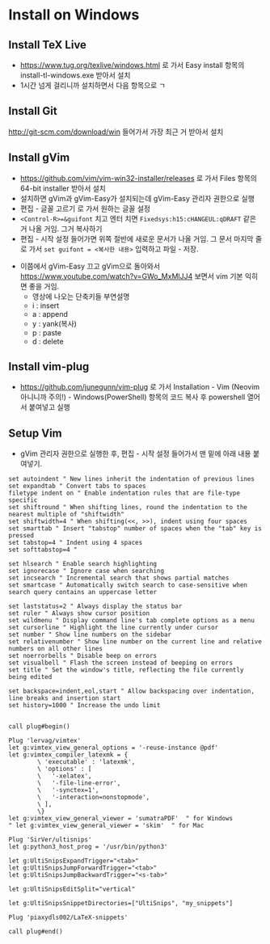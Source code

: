 Install on Windows
=========================

Install TeX Live
--------------------------
- https://www.tug.org/texlive/windows.html
로 가서 Easy install 항목의 install-tl-windows.exe 받아서 설치
- 1시간 넘게 걸리니까 설치하면서 다음 항목으로 ㄱ

Install Git
---------------
http://git-scm.com/download/win
들어가서 가장 최근 거 받아서 설치

Install gVim
---------------------------
- https://github.com/vim/vim-win32-installer/releases
로 가서 Files 항목의 64-bit installer 받아서 설치
- 설치하면 gVim과 gVim-Easy가 설치되는데 gVim-Easy 관리자 권한으로 실행
- 편집 - 글꼴 고르기 로 가서 원하는 글꼴 설정
- `<Control-R>=&guifont` 치고 엔터 치면 `Fixedsys:h15:cHANGEUL:qDRAFT` 같은 거 나올 거임. 그거 복사하기
- 편집 - 시작 설정 들어가면 위쪽 절반에 새로운 문서가 나올 거임. 그 문서 마지막 줄로 가서 `set guifont = <복사한 내용>` 입력하고 파일 - 저장.
<!--
- `:set guifont?` 치고 엔터 치면 `guifont=Fixedsys:h20:cHANGEUL:qDRAFT` 같은 거 나올 거임. 그거 복사해서
-->
- 이쯤에서 gVim-Easy 끄고 gVim으로 돌아와서 https://www.youtube.com/watch?v=GWo_MxMlJJ4 보면서 vim 기본 익히면 좋을 거임.
    - 영상에 나오는 단축키들 부연설명
    - i : insert
    - a : append
    - y : yank(복사)
    - p : paste
    - d : delete

Install vim-plug
------------------------
- https://github.com/junegunn/vim-plug
로 가서 Installation - Vim (Neovim 아니니까 주의!) - Windows(PowerShell) 항목의 코드 복사 후 powershell 열어서 붙여넣고 실행

Setup Vim
------------------------
- gVim 관리자 권한으로 실행한 후, 편집 - 시작 설정 들어가서 맨 밑에 아래 내용 붙여넣기.

<!--
https://www.shortcutfoo.com/blog/top-50-vim-configuration-options/
-->
```vim
set autoindent " New lines inherit the indentation of previous lines
set expandtab " Convert tabs to spaces
filetype indent on " Enable indentation rules that are file-type specific
set shiftround " When shifting lines, round the indentation to the nearest multiple of "shiftwidth"
set shiftwidth=4 " When shifting(<<, >>), indent using four spaces
set smarttab " Insert "tabstop" number of spaces when the "tab" key is pressed
set tabstop=4 " Indent using 4 spaces
set softtabstop=4 " 

set hlsearch " Enable search highlighting
set ignorecase " Ignore case when searching
set incsearch " Incremental search that shows partial matches
set smartcase " Automatically switch search to case-sensitive when search query contains an uppercase letter

set laststatus=2 " Always display the status bar
set ruler " Always show cursor position
set wildmenu " Display command line's tab complete options as a menu
set cursorline " Highlight the line currently under cursor
set number " Show line numbers on the sidebar
set relativenumber " Show line number on the current line and relative numbers on all other lines
set noerrorbells " Disable beep on errors
set visualbell " Flash the screen instead of beeping on errors
set title " Set the window's title, reflecting the file currently being edited

set backspace=indent,eol,start " Allow backspacing over indentation, line breaks and insertion start
set history=1000 " Increase the undo limit


call plug#begin()

Plug 'lervag/vimtex'
let g:vimtex_view_general_options = '-reuse-instance @pdf'
let g:vimtex_compiler_latexmk = {
        \ 'executable' : 'latexmk',
        \ 'options' : [
        \   '-xelatex',
        \   '-file-line-error',
        \   '-synctex=1',
        \   '-interaction=nonstopmode',
        \ ],
        \}
let g:vimtex_view_general_viewer = 'sumatraPDF'  " for Windows
" let g:vimtex_view_general_viewer = 'skim'  " for Mac

Plug 'SirVer/ultisnips'
let g:python3_host_prog = '/usr/bin/python3'

let g:UltiSnipsExpandTrigger="<tab>"
let g:UltiSnipsJumpForwardTrigger="<tab>"
let g:UltiSnipsJumpBackwardTrigger="<s-tab>"

let g:UltiSnipsEditSplit="vertical"

let g:UltiSnipsSnippetDirectories=["UltiSnips", "my_snippets"]

Plug 'piaxydls002/LaTeX-snippets'

call plug#end()
```

